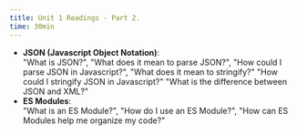 ```yaml
---
title: Unit 1 Readings - Part 2.
time: 30min
---
```


- **JSON (Javascript Object Notation)**:  
"What is JSON?", "What does it mean to parse JSON?", "How could I parse JSON in Javascript?", "What does it mean to stringify?" "How could I stringify JSON in Javascript?" "What is the difference between JSON and XML?"
- **ES Modules**:  
"What is an ES Module?", "How do I use an ES Module?", "How can ES Modules help me organize my code?"
